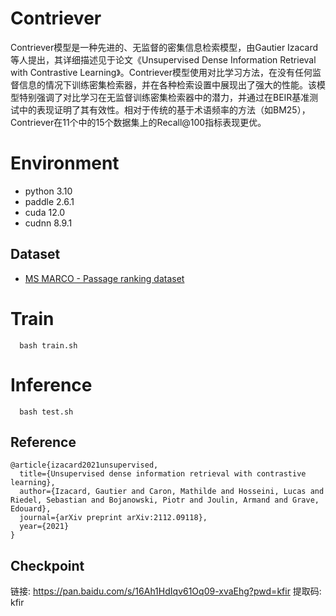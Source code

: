 # Contriever

Contriever模型是一种先进的、无监督的密集信息检索模型，由Gautier Izacard等人提出，其详细描述见于论文《Unsupervised Dense Information Retrieval with Contrastive Learning》。Contriever模型使用对比学习方法，在没有任何监督信息的情况下训练密集检索器，并在各种检索设置中展现出了强大的性能。该模型特别强调了对比学习在无监督训练密集检索器中的潜力，并通过在BEIR基准测试中的表现证明了其有效性。相对于传统的基于术语频率的方法（如BM25），Contriever在11个中的15个数据集上的Recall@100指标表现更优。

# Environment
- python 3.10
- paddle 2.6.1
- cuda 12.0
- cudnn 8.9.1

## Dataset 
- [MS MARCO - Passage ranking dataset](https://microsoft.github.io/msmarco/Datasets#passage-ranking-dataset)

# Train

```
  bash train.sh
```

# Inference
```
  bash test.sh
```

## Reference 
```
@article{izacard2021unsupervised,
  title={Unsupervised dense information retrieval with contrastive learning},
  author={Izacard, Gautier and Caron, Mathilde and Hosseini, Lucas and Riedel, Sebastian and Bojanowski, Piotr and Joulin, Armand and Grave, Edouard},
  journal={arXiv preprint arXiv:2112.09118},
  year={2021}
}
```

## Checkpoint

链接: https://pan.baidu.com/s/16Ah1HdIqv61Oq09-xvaEhg?pwd=kfir 提取码: kfir
